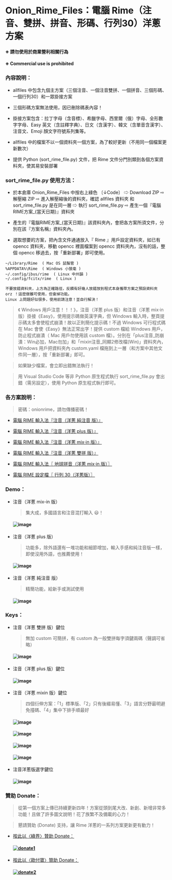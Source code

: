 # Onion_Rime_Files：電腦 Rime（注音、雙拼、拼音、形碼、行列30）洋蔥方案

####  ※ 請勿使用於商業營利相關行為
####  ※ Commercial use is prohibited

### 內容說明：
- allfiles 中包含九個主方案（三個注音、一個注音雙拼、一個拼音、三個形碼、一個行列30）和一眾掛接方案

- 三個形碼方案無法使用，因已刪除碼表內容！

- 掛接方案包含：拉丁字母（含音標）、希臘字母、西里爾（俄）字母、全形數字字母、Easy 英文（含註釋字典）、日文（含漢字）、韓文（含單音含漢字）、 注音文、Emoji 顏文字符號系列集等。

- allfiles 中的檔案不以一個資料夾一個方案，為了較好更新（不用同一個檔案更新數次）

- 提供 Python (sort_rime_file.py) 文件，把 Rime 文件分門別類到各個方案資料夾，使其易安裝部署

### sort_rime_file.py 使用方法：
- 於本倉庫 Onion_Rime_Files 中按右上綠色 〔↓Code〕 ⇨ Download ZIP ⇨ 解壓縮 ZIP ⇨ 進入解壓縮後的資料夾，確認 allfiles 資料夾 和 sort_rime_file.py 是在同一層 ⇨ 執行 sort_rime_file.py ⇨ 產生一個『電腦RIME方案_{當天日期}』資料夾

- 產生的『電腦RIME方案_{當天日期}』該資料夾內，會把各方案所須文件，分別在該『方案名稱』資料夾內。

- 選取想要的方案，把內含文件通通放入『 Rime 』用戶設定資料夾，如已有 opencc 資料夾，移動 opencc 裡面檔案到 opencc 資料夾內，沒有的話，整個 opencc 移過去，按「重新部署」即可使用。

```
~/Library/Rime  ( Mac OS 鼠鬚管 )
%APPDATA%\Rime  ( Windows 小狼毫 )
~/.config/ibus/rime  ( Linux 中州韻 )
~/.config/fcitx/rime  ( Linux )

不要放錯資料夾，上方為正確路徑，反饋有好幾人放錯放到程式本身攜帶方案之預設資料夾 orz ！這麼做雖可使用，但會掉功能。
Linux 上問題好似很多，使用前請注意！並自行解決！
```

  > 《 Windows 用戶注意！！！》，注音（洋蔥 plus 版）和注音（洋蔥 mix‧in 版）掛接《Easy》，使用提示碼做英漢字典，但 Windows 輸入時，整頁提示碼太多會使程式崩潰！故以正則簡化提示碼！不過 Windows 可行程式碼在 Mac 會使《Easy》無法正常出字！提供 custom 檔給 Windows 用戶，防止程式崩潰（ Mac 用戶勿使用該 custom 檔）。分別在「plus注音_防崩潰：Win必加，Mac勿加」和「mixin注音_同顯2修改檔(Win)」資料夾內，Windows 用戶把資料夾內 custom.yaml 檔拖到上一層（和方案中其他文件同一層），按「重新部署」即可。

  > 如果缺少檔案，會立即出錯無法執行！
  
  > 用 Visual Studio Code 等非 Python 原生程式執行 sort_rime_file.py 會出錯（需另設定），使用 Python 原生程式執行即可。

### 各方案說明：

> 密碼：onionrime，請勿傳播密碼！

- [電腦 RIME 輸入法『注音（洋蔥 純注音 版）』](https://deltazone.pixnet.net/blog/post/264319309)

- [電腦 RIME 輸入法『注音（洋蔥 plus 版）』](https://deltazone.pixnet.net/blog/post/343650692)

- [電腦 RIME 輸入法『注音（洋蔥 mix‧in 版）』](https://deltazone.pixnet.net/blog/post/347368709)

- [電腦 RIME 輸入法『注音（洋蔥 雙拼 版）』](https://deltazone.pixnet.net/blog/post/359775341)

- [電腦 RIME 輸入法〖 地球拼音（洋蔥 mix‧in 版）〗](https://deltazone.pixnet.net/blog/post/353697089)

- [電腦 RIME 設定檔〖 行列 30（洋蔥版）〗](https://deltazone.pixnet.net/blog/post/361766142)


### Demo：

- 注音（洋蔥 mix-in 版）
  
  > 集大成，多國語言和注音混打輸入 😃！
  
  #### ![image](https://github.com/oniondelta/Onion_Rime_Files/blob/master/demo_mixin.gif)
  
- 注音（洋蔥 plus 版）

  > 功能多，除外語還有一堆功能和細節增加，輸入手感和純注音版一樣，即使沒用外語，也推薦使用！
  
  #### ![image](https://github.com/oniondelta/Onion_Rime_Files/blob/master/demo_plus.gif)
  
- 注音（洋蔥 純注音 版）
  
  > 精簡功能，給新手或測試使用
  
  #### ![image](https://github.com/oniondelta/Onion_Rime_Files/blob/master/demo_pure.gif)
 
### Keys：
 
- 注音（洋蔥 雙拼 版）鍵位
  > 無加 custom 可簡拼，有 custom 為一般雙拼每字須鍵兩碼（聲調可省略）

  #### ![image](https://raw.githubusercontent.com/oniondelta/Onion_Rime_Files/master/allfiles/%E9%9B%99%E6%8B%BC%E6%B3%A8%E9%9F%B3%E9%8D%B5%E4%BD%8D%E8%AA%AA%E6%98%8E%E5%9C%96%E7%A4%BA/%E6%B3%A8%E9%9F%B3%E6%B4%8B%E8%94%A5%E9%9B%99%E6%8B%BC%E8%AA%AA%E6%98%8E.png)

- 注音（洋蔥 plus 版）鍵位

  #### ![image](https://github.com/oniondelta/Onion_Rime_Files/blob/master/bpmf_plus_keyboard.png)

- 注音（洋蔥 mixin 版）鍵位

  > 四個衍伸方案：「1」標準版、「2」只有後綴易懂、「3」語言分野最明避免撞碼、「4」集中下排手順最好

  #### ![image](https://github.com/oniondelta/Onion_Rime_Files/blob/master/bpmf_mixin_1_keyboard.png)
  
  
  #### ![image](https://github.com/oniondelta/Onion_Rime_Files/blob/master/bpmf_mixin_2_keyboard.png)
  
  
  #### ![image](https://github.com/oniondelta/Onion_Rime_Files/blob/master/bpmf_mixin_3_keyboard.png)
  
  
  #### ![image](https://github.com/oniondelta/Onion_Rime_Files/blob/master/bpmf_mixin_4_keyboard.png)
  
- 注音洋蔥版選字鍵位

  #### ![image](https://raw.githubusercontent.com/oniondelta/Onion_Rime_Files/master/bpmf_select_keys_keyboard.png)

### 贊助 Donate：

  > 從第一個方案上傳已持續更新四年！方案從頭到尾大改、新創、新增非常多功能！且做了許多圖文說明！花了族繁不及備載的心力！

  > 懇請贊助 (Donate) 支持，讓 Rime 洋蔥的一系列方案更新更有動力！

- [按此以〈綠界〉贊助 Donate：](https://p.ecpay.com.tw/D555162)

  #### [![donate1](https://payment.ecpay.com.tw/Upload/QRCode/202010/QRCode_170c287e-2db8-4b50-b87f-8d36500a3958.png)](https://p.ecpay.com.tw/D555162)

- [按此以〈歐付寶〉贊助 Donate：](https://qr.opay.tw/q1ql7)

  #### [![donate2](https://payment.opay.tw/Upload/Broadcaster/2294343/QRcode/QRCode_7AC0FA1CAD39F0B66CFD5513A2173D1A.png)](https://qr.opay.tw/q1ql7)

